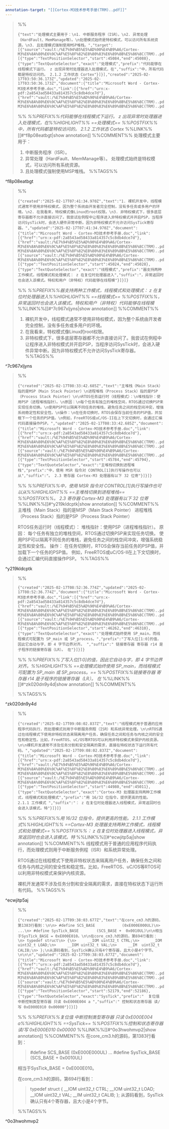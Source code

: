 ```yaml
---
annotation-target: "[[Cortex-M3技术参考手册(TRM)..pdf]]"
---
```



>%%
>```annotation-json
>{"text":"处理模式主要用于：\n1. 中断服务程序（ISR）。\n2. 异常处理（HardFault、MemManage等）。\n处理模式始终是特权模式，可以访问所有系统资源。\n3. 且处理模式强制使用MSP堆栈。","target":[{"source":"vault:/%E7%94%B5%E5%AD%90%E4%B9%A6/Cortex-M3%E6%8A%80%E6%9C%AF%E5%8F%82%E8%80%83%E6%89%8B%E5%86%8C(TRM)..pdf","selector":[{"type":"TextPositionSelector","start":45084,"end":45088},{"type":"TextQuoteSelector","exact":"处理模式","prefix":"代码能够在线程模式下运行。 z 出现异常时处理器进入处理模式，在","suffix":"中，所有代码都是特权访问的。 2.1.2 工作状态 Cortex"}]}],"created":"2025-02-17T03:50:36.173Z","updated":"2025-02-17T03:50:36.173Z","document":{"title":"Microsoft Word - Cortex-M3技术参考手册.doc","link":[{"href":"urn:x-pdf:2a8543ad58433a814357c5c8db4dce7d"},{"href":"vault:/%E7%94%B5%E5%AD%90%E4%B9%A6/Cortex-M3%E6%8A%80%E6%9C%AF%E5%8F%82%E8%80%83%E6%89%8B%E5%86%8C(TRM)..pdf"}],"documentFingerprint":"2a8543ad58433a814357c5c8db4dce7d"},"uri":"vault:/%E7%94%B5%E5%AD%90%E4%B9%A6/Cortex-M3%E6%8A%80%E6%9C%AF%E5%8F%82%E8%80%83%E6%89%8B%E5%86%8C(TRM)..pdf"}
>```
>%%
>*%%PREFIX%%代码能够在线程模式下运行。 z 出现异常时处理器进入处理模式，在%%HIGHLIGHT%% ==处理模式== %%POSTFIX%%中，所有代码都是特权访问的。 2.1.2 工作状态 Cortex*
>%%LINK%%[[#^f8p08eatbgt|show annotation]]
>%%COMMENT%%
>处理模式主要用于：
>1. 中断服务程序（ISR）。
>2. 异常处理（HardFault、MemManage等）。
>处理模式始终是特权模式，可以访问所有系统资源。
>3. 且处理模式强制使用MSP堆栈。
>%%TAGS%%
>
^f8p08eatbgt



>%%
>```annotation-json
>{"created":"2025-02-17T07:41:34.970Z","text":"1. 裸机开发中，线程模式通常不使用非特权模式，因为整个系统由开发者完全控制，没有多任务或多用户的环境。\n2. 在我看来，特权模式像Linux的root权限。\n3. 非特权模式下，很多底层寄存器都不允许直接访问了。我尝试在例程中让程序进入非特权模式并开启PSP，当程序访问SysTick时，会进入硬件异常中断。因为非特权模式不允许访问SysTick寄存器。","updated":"2025-02-17T07:41:34.970Z","document":{"title":"Microsoft Word - Cortex-M3技术参考手册.doc","link":[{"href":"urn:x-pdf:2a8543ad58433a814357c5c8db4dce7d"},{"href":"vault:/%E7%94%B5%E5%AD%90%E4%B9%A6/Cortex-M3%E6%8A%80%E6%9C%AF%E5%8F%82%E8%80%83%E6%89%8B%E5%86%8C(TRM)..pdf"}],"documentFingerprint":"2a8543ad58433a814357c5c8db4dce7d"},"uri":"vault:/%E7%94%B5%E5%AD%90%E4%B9%A6/Cortex-M3%E6%8A%80%E6%9C%AF%E5%8F%82%E8%80%83%E6%89%8B%E5%86%8C(TRM)..pdf","target":[{"source":"vault:/%E7%94%B5%E5%AD%90%E4%B9%A6/Cortex-M3%E6%8A%80%E6%9C%AF%E5%8F%82%E8%80%83%E6%89%8B%E5%86%8C(TRM)..pdf","selector":[{"type":"TextPositionSelector","start":45024,"end":45028},{"type":"TextQuoteSelector","exact":"线程模式","prefix":"器支持两种工作模式，线程模式和处理模式： z 在复位时处理器进入","suffix":"，异常返回时也会进入该模式。特权和用户（非特权）代码能够在线程模"}]}]}
>```
>%%
>*%%PREFIX%%器支持两种工作模式，线程模式和处理模式： z 在复位时处理器进入%%HIGHLIGHT%% ==线程模式== %%POSTFIX%%，异常返回时也会进入该模式。特权和用户（非特权）代码能够在线程模*
>%%LINK%%[[#^7c967xljyns|show annotation]]
>%%COMMENT%%
>1. 裸机开发中，线程模式通常不使用非特权模式，因为整个系统由开发者完全控制，没有多任务或多用户的环境。
>2. 在我看来，特权模式像Linux的root权限。
>3. 非特权模式下，很多底层寄存器都不允许直接访问了。我尝试在例程中让程序进入非特权模式并开启PSP，当程序访问SysTick时，会进入硬件异常中断。因为非特权模式不允许访问SysTick寄存器。
>%%TAGS%%
>
^7c967xljyns


>%%
>```annotation-json
>{"created":"2025-02-17T08:33:42.685Z","text":"主堆栈（Main Stack）指的是MSP（Main Stack Pointer）\n进程堆栈（Process Stack）指的是PSP（Process Stack Pointer）\n\nRTOS任务运行时（线程模式）：\n堆栈指针：使用PSP（进程堆栈指针）。\n原因：\n每个任务有独立的堆栈空间，RTOS通过切换PSP来实现任务切换。\n使用PSP可以隔离不同任务的堆栈，避免任务之间的栈空间冲突，增强系统稳定性和安全性。\n操作：\n在任务切换时，RTOS会保存当前任务的PSP值，并加载下一个任务的PSP值。\n例如，FreeRTOS或uC/OS-II在上下文切换时，会通过汇编代码直接操作PSP。","updated":"2025-02-17T08:33:42.685Z","document":{"title":"Microsoft Word - Cortex-M3技术参考手册.doc","link":[{"href":"urn:x-pdf:2a8543ad58433a814357c5c8db4dce7d"},{"href":"vault:/%E7%94%B5%E5%AD%90%E4%B9%A6/Cortex-M3%E6%8A%80%E6%9C%AF%E5%8F%82%E8%80%83%E6%89%8B%E5%86%8C(TRM)..pdf"}],"documentFingerprint":"2a8543ad58433a814357c5c8db4dce7d"},"uri":"vault:/%E7%94%B5%E5%AD%90%E4%B9%A6/Cortex-M3%E6%8A%80%E6%9C%AF%E5%8F%82%E8%80%83%E6%89%8B%E5%86%8C(TRM)..pdf","target":[{"source":"vault:/%E7%94%B5%E5%AD%90%E4%B9%A6/Cortex-M3%E6%8A%80%E6%9C%AF%E5%8F%82%E8%80%83%E6%89%8B%E5%86%8C(TRM)..pdf","selector":[{"type":"TextPositionSelector","start":45784,"end":45794},{"type":"TextQuoteSelector","exact":"主堆栈切换到进程堆栈","prefix":"中，使用 MSR 指令对 CONTROL[1]执行写操作也可以从","suffix":"。 2.3 寄存器 Cortex-M3 处理器有以下 32 位寄"}]}]}
>```
>%%
>*%%PREFIX%%中，使用 MSR 指令对 CONTROL[1]执行写操作也可以从%%HIGHLIGHT%% ==主堆栈切换到进程堆栈== %%POSTFIX%%。 2.3 寄存器 Cortex-M3 处理器有以下 32 位寄*
>%%LINK%%[[#^y219kldcptk|show annotation]]
>%%COMMENT%%
>主堆栈（Main Stack）指的是MSP（Main Stack Pointer）
>进程堆栈（Process Stack）指的是PSP（Process Stack Pointer）
>
>RTOS任务运行时（线程模式）：
>堆栈指针：使用PSP（进程堆栈指针）。
>原因：
>每个任务有独立的堆栈空间，RTOS通过切换PSP来实现任务切换。
>使用PSP可以隔离不同任务的堆栈，避免任务之间的栈空间冲突，增强系统稳定性和安全性。
>操作：
>在任务切换时，RTOS会保存当前任务的PSP值，并加载下一个任务的PSP值。
>例如，FreeRTOS或uC/OS-II在上下文切换时，会通过汇编代码直接操作PSP。
>%%TAGS%%
>
^y219kldcptk


>%%
>```annotation-json
>{"created":"2025-02-17T08:52:36.774Z","updated":"2025-02-17T08:52:36.774Z","document":{"title":"Microsoft Word - Cortex-M3技术参考手册.doc","link":[{"href":"urn:x-pdf:2a8543ad58433a814357c5c8db4dce7d"},{"href":"vault:/%E7%94%B5%E5%AD%90%E4%B9%A6/Cortex-M3%E6%8A%80%E6%9C%AF%E5%8F%82%E8%80%83%E6%89%8B%E5%86%8C(TRM)..pdf"}],"documentFingerprint":"2a8543ad58433a814357c5c8db4dce7d"},"uri":"vault:/%E7%94%B5%E5%AD%90%E4%B9%A6/Cortex-M3%E6%8A%80%E6%9C%AF%E5%8F%82%E8%80%83%E6%89%8B%E5%86%8C(TRM)..pdf","target":[{"source":"vault:/%E7%94%B5%E5%AD%90%E4%B9%A6/Cortex-M3%E6%8A%80%E6%9C%AF%E5%8F%82%E8%80%83%E6%89%8B%E5%86%8C(TRM)..pdf","selector":[{"type":"TextPositionSelector","start":46262,"end":46310},{"type":"TextQuoteSelector","exact":"处理模式始终使用 SP_main，而线程模式可配置为 SP_main 或 SP_process。","prefix":"了写入位[1:0]的值，因此它自动与字，即 4 字节边界对齐。 ","suffix":" 链接寄存器 寄存器 r14 是子程序的链接寄存器（LR）。 在"}]}]}
>```
>%%
>*%%PREFIX%%了写入位[1:0]的值，因此它自动与字，即 4 字节边界对齐。%%HIGHLIGHT%% ==处理模式始终使用 SP_main，而线程模式可配置为 SP_main 或 SP_process。== %%POSTFIX%%链接寄存器 寄存器 r14 是子程序的链接寄存器（LR）。 在*
>%%LINK%%[[#^zk020dn9y4d|show annotation]]
>%%COMMENT%%
>
>%%TAGS%%
>
^zk020dn9y4d


>%%
>```annotation-json
>{"created":"2025-02-17T09:08:02.837Z","text":"线程模式用于普通的应用程序代码执行，而处理模式则用于中断服务例程（ISR）和系统异常处理。\n\nRTOS通过在线程模式下使用非特权状态来隔离用户任务，确保任务之间和任务与内核之间的安全性和稳定性。比如，FreeRTOS、uC/OS等RTOS可以利用非特权模式来保护内核资源。\n\n裸机开发通常不涉及任务分割和安全隔离的需求，直接在特权状态下运行所有代码。","updated":"2025-02-17T09:08:02.837Z","document":{"title":"Microsoft Word - Cortex-M3技术参考手册.doc","link":[{"href":"urn:x-pdf:2a8543ad58433a814357c5c8db4dce7d"},{"href":"vault:/%E7%94%B5%E5%AD%90%E4%B9%A6/Cortex-M3%E6%8A%80%E6%9C%AF%E5%8F%82%E8%80%83%E6%89%8B%E5%86%8C(TRM)..pdf"}],"documentFingerprint":"2a8543ad58433a814357c5c8db4dce7d"},"uri":"vault:/%E7%94%B5%E5%AD%90%E4%B9%A6/Cortex-M3%E6%8A%80%E6%9C%AF%E5%8F%82%E8%80%83%E6%89%8B%E5%86%8C(TRM)..pdf","target":[{"source":"vault:/%E7%94%B5%E5%AD%90%E4%B9%A6/Cortex-M3%E6%8A%80%E6%9C%AF%E5%8F%82%E8%80%83%E6%89%8B%E5%86%8C(TRM)..pdf","selector":[{"type":"TextPositionSelector","start":44980,"end":45011},{"type":"TextQuoteSelector","exact":"Cortex-M3 处理器支持两种工作模式，线程模式和处理模式","prefix":"用 16/32 位指令，提供更高的性能。 2.1.1 工作模式 ","suffix":"： z 在复位时处理器进入线程模式，异常返回时也会进入该模式。特"}]}]}
>```
>%%
>*%%PREFIX%%用 16/32 位指令，提供更高的性能。 2.1.1 工作模式%%HIGHLIGHT%% ==Cortex-M3 处理器支持两种工作模式，线程模式和处理模式== %%POSTFIX%%： z 在复位时处理器进入线程模式，异常返回时也会进入该模式。特*
>%%LINK%%[[#^ecwjitp5aj|show annotation]]
>%%COMMENT%%
>线程模式用于普通的应用程序代码执行，而处理模式则用于中断服务例程（ISR）和系统异常处理。
>
>RTOS通过在线程模式下使用非特权状态来隔离用户任务，确保任务之间和任务与内核之间的安全性和稳定性。比如，FreeRTOS、uC/OS等RTOS可以利用非特权模式来保护内核资源。
>
>裸机开发通常不涉及任务分割和安全隔离的需求，直接在特权状态下运行所有代码。
>%%TAGS%%
>
^ecwjitp5aj


>%%
>```annotation-json
>{"created":"2025-02-17T09:38:03.677Z","text":"在core_cm3.h的源码，第1383行看到：\n\n> #define SCS_BASE            (0xE000E000UL)\n> ...\n> #define SysTick_BASE        (SCS_BASE +  0x0010UL)\n\n相当于SysTick_BASE = 0xE000E010。\n\n在core_cm3.h的源码，第694行看到：\n> typedef struct\n> {\n>     __IOM uint32_t CTRL;\n>     __IOM uint32_t LOAD;\n>     __IOM uint32_t VAL;\n>     __IM  uint32_t CALIB;\n> };\n从源码看到，SysTick确认只有4个寄存器，且大小是4个字节。\n\n\n","updated":"2025-02-17T09:38:03.677Z","document":{"title":"Microsoft Word - Cortex-M3技术参考手册.doc","link":[{"href":"urn:x-pdf:2a8543ad58433a814357c5c8db4dce7d"},{"href":"vault:/%E7%94%B5%E5%AD%90%E4%B9%A6/Cortex-M3%E6%8A%80%E6%9C%AF%E5%8F%82%E8%80%83%E6%89%8B%E5%86%8C(TRM)..pdf"}],"documentFingerprint":"2a8543ad58433a814357c5c8db4dce7d"},"uri":"vault:/%E7%94%B5%E5%AD%90%E4%B9%A6/Cortex-M3%E6%8A%80%E6%9C%AF%E5%8F%82%E8%80%83%E6%89%8B%E5%86%8C(TRM)..pdf","target":[{"source":"vault:/%E7%94%B5%E5%AD%90%E4%B9%A6/Cortex-M3%E6%8A%80%E6%9C%AF%E5%8F%82%E8%80%83%E6%89%8B%E5%86%8C(TRM)..pdf","selector":[{"type":"TextPositionSelector","start":52179,"end":52186},{"type":"TextQuoteSelector","exact":"SysTick","prefix":"  复位值 中断控制类型寄存器 只读 0xE000E004 a ","suffix":" 控制和状态寄存器 读/写 0xE000E010 0x00000"}]}]}
>```
>%%
>*%%PREFIX%%复位值 中断控制类型寄存器 只读 0xE000E004 a%%HIGHLIGHT%% ==SysTick== %%POSTFIX%%控制和状态寄存器 读/写 0xE000E010 0x00000*
>%%LINK%%[[#^0o3hwohmvp2|show annotation]]
>%%COMMENT%%
>在core_cm3.h的源码，第1383行看到：
>
>> #define SCS_BASE            (0xE000E000UL)
>> ...
>> #define SysTick_BASE        (SCS_BASE +  0x0010UL)
>
>相当于SysTick_BASE = 0xE000E010。
>
>在core_cm3.h的源码，第694行看到：
>> typedef struct
>> {
>>     __IOM uint32_t CTRL;
>>     __IOM uint32_t LOAD;
>>     __IOM uint32_t VAL;
>>     __IM  uint32_t CALIB;
>> };
>从源码看到，SysTick确认只有4个寄存器，且大小是4个字节。
>
>
>
>%%TAGS%%
>
^0o3hwohmvp2
